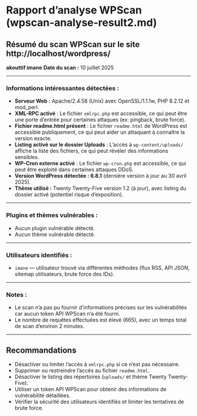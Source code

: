
# Rapport d’analyse WPScan (wpscan-analyse-result2.md)

## Résumé du scan WPScan sur le site http://localhost/wordpress/

 **akouttif imane**
 **Date du scan :** 10 juillet 2025

---

### Informations intéressantes détectées :

- **Serveur Web :** Apache/2.4.58 (Unix) avec OpenSSL/1.1.1w, PHP 8.2.12 et mod_perl.
- **XML-RPC activé** : Le fichier `xmlrpc.php` est accessible, ce qui peut être une porte d’entrée pour certaines attaques (ex: pingback, brute force).
- **Fichier readme.html présent** : Le fichier `readme.html` de WordPress est accessible publiquement, ce qui peut aider un attaquant à connaître la version exacte.
- **Listing activé sur le dossier Uploads** : L’accès à `wp-content/uploads/` affiche la liste des fichiers, ce qui peut révéler des informations sensibles.
- **WP-Cron externe activé** : Le fichier `wp-cron.php` est accessible, ce qui peut être exploité dans certaines attaques DDoS.
- **Version WordPress détectée : 6.8.1** (dernière version à jour au 30 avril 2025).
- **Thème utilisé :** Twenty Twenty-Five version 1.2 (à jour), avec listing du dossier activé (potentiel risque d’exposition).

---

### Plugins et thèmes vulnérables :

- Aucun plugin vulnérable détecté.
- Aucun thème vulnérable détecté.

---

### Utilisateurs identifiés :

- `imane` — utilisateur trouvé via différentes méthodes (flux RSS, API JSON, sitemap utilisateurs, brute force des IDs).

---

### Notes :

- Le scan n’a pas pu fournir d’informations précises sur les vulnérabilités car aucun token API WPScan n’a été fourni.
- Le nombre de requêtes effectuées est élevé (665), avec un temps total de scan d’environ 2 minutes.

---

## Recommandations

- Désactiver ou limiter l’accès à `xmlrpc.php` si ce n’est pas nécessaire.
- Supprimer ou restreindre l’accès au fichier `readme.html`.
- Désactiver le listing des répertoires (`uploads/` et thème Twenty Twenty-Five).
- Utiliser un token API WPScan pour obtenir des informations de vulnérabilité détaillées.
- Vérifier la sécurité des utilisateurs identifiés et limiter les tentatives de brute force.

